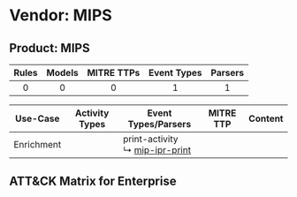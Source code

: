 Vendor: MIPS
============
Product: MIPS
-------------
| Rules | Models | MITRE TTPs | Event Types | Parsers |
|:-----:|:------:|:----------:|:-----------:|:-------:|
|   0   |   0    |     0      |      1      |    1    |

|  Use-Case  | Activity Types | Event Types/Parsers                                                                  | MITRE TTP | Content |
|:----------:| -------------- | ------------------------------------------------------------------------------------ | --------- | ------- |
| Enrichment | <ul></li></ul> |  print-activity<br> ↳ [mip-ipr-print](../Parsers/parserContent_mip-ipr-print.md)<br> |           |         |

ATT&CK Matrix for Enterprise
----------------------------
